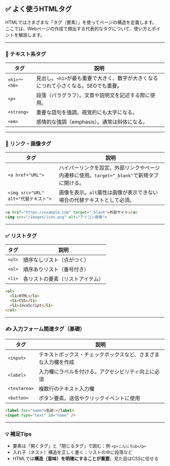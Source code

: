 ## ✅ よく使うHTMLタグ

HTMLではさまざまな「タグ（要素）」を使ってページの構造を定義します。  
ここでは、Webページの作成で頻出する代表的なタグについて、使い方とポイントを解説します。

---

### 📝 テキスト系タグ

| タグ | 説明 |
|------|------|
| `<h1>`〜`<h6>` | 見出し。`<h1>`が最も重要で大きく、数字が大きくなるにつれて小さくなる。SEOでも重要。 |
| `<p>` | 段落（パラグラフ）。文章や説明文を記述する際に使用。 |
| `<strong>` | 重要な語句を強調。視覚的にも太字になる。 |
| `<em>` | 感情的な強調（emphasis）。通常は斜体になる。 |

---

### 🔗 リンク・画像タグ

| タグ | 説明 |
|------|------|
| `<a href="URL">` | ハイパーリンクを設定。外部リンクやページ内遷移に使用。`target="_blank"`で新規タブに開ける。 |
| `<img src="URL" alt="代替テキスト">` | 画像を表示。`alt`属性は画像が表示できない場合の代替テキストとして必須。 |

```html
<a href="https://example.com" target="_blank">外部サイト</a>
<img src="/images/icon.png" alt="アイコン画像">
```

---

### ✅ リストタグ

| タグ | 説明 |
|------|------|
| `<ul>` | 順序なしリスト（点がつく） |
| `<ol>` | 順序ありリスト（番号付き） |
| `<li>` | 各リストの要素（リストアイテム） |

```html
<ul>
  <li>HTML</li>
  <li>CSS</li>
  <li>JavaScript</li>
</ul>
```

---

### ✍️ 入力フォーム関連タグ（基礎）

| タグ | 説明 |
|------|------|
| `<input>` | テキストボックス・チェックボックスなど、さまざまな入力欄を作成 |
| `<label>` | 入力欄にラベルを付ける。アクセシビリティ向上に必須 |
| `<textarea>` | 複数行のテキスト入力欄 |
| `<button>` | ボタン要素。送信やクリックイベントに使用 |

```html
<label for="name">名前:</label>
<input type="text" id="name" />
```

---

### 💡 補足Tips

- 要素は「開くタグ」と「閉じるタグ」で囲む：例 `<p>こんにちは</p>`
- 入れ子（ネスト）構造を正しく書く：リストの中に段落など
- HTMLでは**構造（意味）を明確にすることが重要**。見た目はCSSに任せる